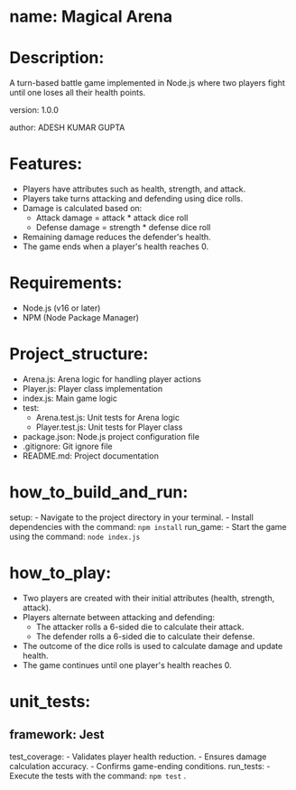 # name: Magical Arena

# Description:

 A turn-based battle game implemented in Node.js where two players fight until one loses all their health points.

version: 1.0.0

author: ADESH KUMAR GUPTA


# Features:
  - Players have attributes such as health, strength, and attack.
  - Players take turns attacking and defending using dice rolls.
  - Damage is calculated based on:
      - Attack damage = attack * attack dice roll
      - Defense damage = strength * defense dice roll
  - Remaining damage reduces the defender's health.
  - The game ends when a player's health reaches 0.

# Requirements:
  - Node.js (v16 or later)
  - NPM (Node Package Manager)

# Project_structure:
  - Arena.js: Arena logic for handling player actions
  - Player.js: Player class implementation
  - index.js: Main game logic
  - test:
    - Arena.test.js: Unit tests for Arena logic
    - Player.test.js: Unit tests for Player class
  - package.json: Node.js project configuration file
  - .gitignore: Git ignore file
  - README.md: Project documentation

# how_to_build_and_run:
  setup:
    - Navigate to the project directory in your terminal.
    - Install dependencies with the command: `npm install`
  run_game:
    - Start the game using the command: `node index.js`

# how_to_play:
  - Two players are created with their initial attributes (health, strength, attack).
  - Players alternate between attacking and defending:
      - The attacker rolls a 6-sided die to calculate their attack.
      - The defender rolls a 6-sided die to calculate their defense.
  - The outcome of the dice rolls is used to calculate damage and update health.
  - The game continues until one player's health reaches 0.

# unit_tests:
 ## framework: Jest
  test_coverage:
    - Validates player health reduction.
    - Ensures damage calculation accuracy.
    - Confirms game-ending conditions.
  run_tests:
    - Execute the tests with the command: `npm test`
.
